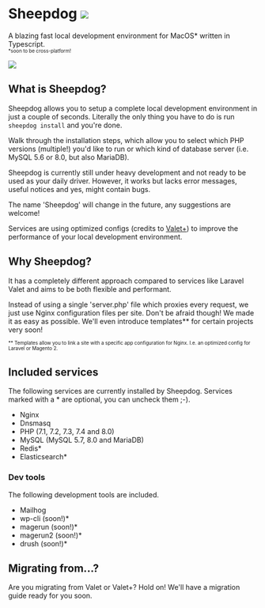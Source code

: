 # Sheepdog ![](https://img.shields.io/npm/dm/@bjarnbronsveld/sheepdog)
A blazing fast local development environment for MacOS* written in Typescript.<br />
<sup><sub>*soon to be cross-platform!</sub></sup></center>

![](https://i.imgur.com/mFfbIa5.png)

## What is Sheepdog?
Sheepdog allows you to setup a complete local development environment in just a couple of seconds.
Literally the only thing you have to do is run `sheepdog install` and you're done.

Walk through the installation steps, which allow you to select which PHP versions (multiple!) you'd like to run or which kind of database server (i.e. MySQL 5.6 or 8.0, but also MariaDB).

Sheepdog is currently still under heavy development and not ready to be used as your daily driver. However, it works but lacks error messages, useful notices and yes, might contain bugs.

The name 'Sheepdog' will change in the future, any suggestions are welcome!

Services are using optimized configs (credits to [Valet+](https://github.com/weprovide/valet-plus)) to improve the performance of your local development environment.

## Why Sheepdog?
It has a completely different approach compared to services like Laravel Valet and aims to be both flexible and performant.

Instead of using a single 'server.php' file which proxies every request, we just use Nginx configuration files per site. Don't be afraid though! We made it as easy as possible. We'll even introduce templates** for certain projects very soon!

<sup><sub>** Templates allow you to link a site with a specific app configuration for Nginx. I.e. an optimized config for Laravel or Magento 2.</sub></sup></center>

## Included services
The following services are currently installed by Sheepdog. Services marked with a * are optional, you can uncheck them ;-).
- Nginx
- Dnsmasq
- PHP (7.1, 7.2, 7.3, 7.4 and 8.0)
- MySQL (MySQL 5.7, 8.0 and MariaDB)
- Redis*
- Elasticsearch*

### Dev tools
The following development tools are included.
- Mailhog
- wp-cli (soon!)*
- magerun (soon!)*
- magerun2 (soon!)*
- drush (soon!)*

## Migrating from...?
Are you migrating from Valet or Valet+? Hold on! We'll have a migration guide ready for you soon.